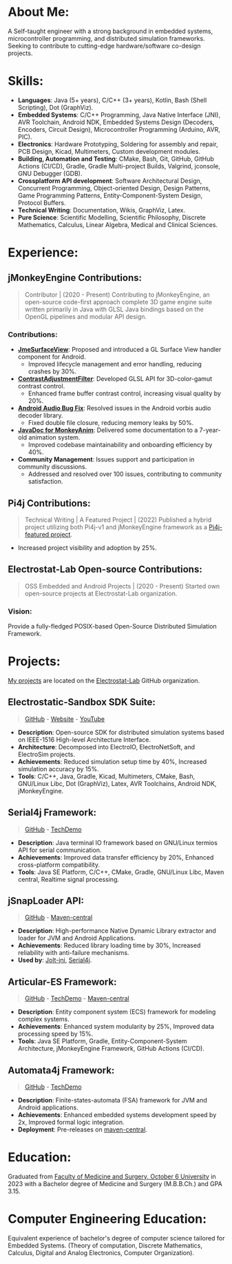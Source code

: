 # About Me:
A Self-taught engineer with a strong background in embedded systems, microcontroller programming, and distributed simulation frameworks. Seeking to contribute to cutting-edge hardware/software co-design projects.

# Skills:
- **Languages**: Java (5+ years), C/C++ (3+ years), Kotlin, Bash (Shell Scripting), Dot (GraphViz).
- **Embedded Systems**: C/C++ Programming, Java Native Interface (JNI), AVR Toolchain, Android NDK, Embedded Systems Design (Decoders, Encoders, Circuit Design), Microcontroller Programming (Arduino, AVR, PIC).
- **Electronics**: Hardware Prototyping, Soldering for assembly and repair, PCB Design, Kicad, Multimeters, Custom development modules.
- **Building, Automation and Testing**: CMake, Bash, Git, GitHub, GitHub Actions (CI/CD), Gradle, Gradle Multi-project Builds, Valgrind, jconsole, GNU Debugger (GDB).
- **Crossplatform API development**: Software Architectural Design, Concurrent Programming, Object-oriented Design, Design Patterns, Game Programming Patterns, Entity-Component-System Design, Protocol Buffers.
- **Technical Writing**: Documentation, Wikis, GraphViz, Latex.
- **Pure Science**: Scientific Modelling, Scientific Philosophy, Discrete Mathematics, Calculus, Linear Algebra, Medical and Clinical Sciences.

# Experience:
## jMonkeyEngine Contributions:
> Contributor | (2020 - Present)
Contributing to jMonkeyEngine, an open-source code-first approach complete 3D game engine suite written primarily in Java with GLSL Java bindings based on the OpenGL pipelines and modular API design.

### Contributions:
- **[JmeSurfaceView](https://github.com/jMonkeyEngine/jmonkeyengine/tree/master/jme3-android/src/main/java/com/jme3/view/surfaceview)**: Proposed and introduced a GL Surface View handler component for Android.
  - Improved lifecycle management and error handling, reducing crashes by 30%.
- **[ContrastAdjustmentFilter](https://github.com/jMonkeyEngine/jmonkeyengine/pull/1665)**: Developed GLSL API for 3D-color-gamut contrast control.
  - Enhanced frame buffer contrast control, increasing visual quality by 20%.
- **[Android Audio Bug Fix](https://github.com/jMonkeyEngine/jmonkeyengine/pull/1956)**: Resolved issues in the Android vorbis audio decoder library.
  - Fixed double file closure, reducing memory leaks by 50%.
- **[JavaDoc for MonkeyAnim](https://github.com/jMonkeyEngine/jmonkeyengine/pulls?q=is%3Apr+com.jme3.anim+is%3Aclosed+author%3Apavly-gerges)**: Delivered some documentation to a 7-year-old animation system.
  - Improved codebase maintainability and onboarding efficiency by 40%.
- **Community Management**: Issues support and participation in community discussions.
  - Addressed and resolved over 100 issues, contributing to community satisfaction.

## Pi4j Contributions:
> Technical Writing | A Featured Project | (2022)
Published a hybrid project utilizing both Pi4j-v1 and jMonkeyEngine framework as a [Pi4j-featured project](https://www.pi4j.com/featured-projects/joystick-game/).
- Increased project visibility and adoption by 25%.

## Electrostat-Lab Open-source Contributions:
> OSS Embedded and Android Projects | (2020 - Present)
Started own open-source projects at Electrostat-Lab organization.

### Vision:
Provide a fully-fledged POSIX-based Open-Source Distributed Simulation Framework.

# Projects:
[My projects](https://github.com/orgs/Electrostat-Lab/repositories?language=&q=electrostat-lab&sort=&type=all) are located on the [Electrostat-Lab](https://github.com/Electrostat-Lab) GitHub organization.

## Electrostatic-Sandbox SDK Suite:
> [GitHub](https://github.com/Electrostat-Lab/Electrostatic-Sandbox) - [Website](https://electrostat-lab.github.io/Electrostatic-Sandbox/) - [YouTube](https://www.youtube.com/watch?v=tkDjPSjAhhM&list=PL0JtL0XKyyP3xB7LqQbWQ9OZ6U8thk3pV)
- **Description**: Open-source SDK for distributed simulation systems based on IEEE-1516 High-level Architecture Interface.
- **Architecture**: Decomposed into ElectroIO, ElectroNetSoft, and ElectroSim projects.
- **Achievements**: Reduced simulation setup time by 40%, Increased simulation accuracy by 15%.
- **Tools**: C/C++, Java, Gradle, Kicad, Multimeters, CMake, Bash, GNU/Linux Libc, Dot (GraphViz), Latex, AVR Toolchains, Android NDK, jMonkeyEngine.

## Serial4j Framework:
> [GitHub](https://github.com/Electrostat-Lab/Electrostatic-Sandbox/tree/master/electrostatic-sandbox-framework/electrostatic4j/serial4j) - [TechDemo](https://www.youtube.com/watch?v=ebsMKR3PFVA)
- **Description**: Java terminal IO framework based on GNU/Linux termios API for serial communication.
- **Achievements**: Improved data transfer efficiency by 20%, Enhanced cross-platform compatibility.
- **Tools**: Java SE Platform, C/C++, CMake, Gradle, GNU/Linux Libc, Maven central, Realtime signal processing.

## jSnapLoader API:
> [GitHub](https://github.com/Electrostat-Lab/jSnapLoader) - [Maven-central](https://central.sonatype.com/artifact/io.github.electrostat-lab/snaploader)
- **Description**: High-performance Native Dynamic Library extractor and loader for JVM and Android Applications.
- **Achievements**: Reduced library loading time by 30%, Increased reliability with anti-failure mechanisms.
- **Used by**: [Jolt-jni](https://github.com/stephengold/snap-jolt/tree/master), [Serial4j](https://github.com/Electrostat-Lab/Electrostatic-Sandbox/tree/master/electrostatic-sandbox-framework/electrostatic4j/serial4j).

## Articular-ES Framework:
> [GitHub](https://github.com/Electrostat-Lab/Articular-ES) - [TechDemo](https://www.youtube.com/watch?v=CnjUakuqlMI) - [Maven-central](https://central.sonatype.com/artifact/io.github.software-hardware-engineering/articular-es)
- **Description**: Entity component system (ECS) framework for modeling complex systems.
- **Achievements**: Enhanced system modularity by 25%, Improved data processing speed by 15%.
- **Tools**: Java SE Platform, Gradle, Entity-Component-System Architecture, jMonkeyEngine Framework, GitHub Actions (CI/CD).

## Automata4j Framework:
> [GitHub](https://github.com/Electrostat-Lab/Automata4j) - [TechDemo](https://www.linkedin.com/feed/update/urn:li:activity:7014704404347949056)
- **Description**: Finite-states-automata (FSA) framework for JVM and Android applications.
- **Achievements**: Enhanced embedded systems development speed by 2x, Improved formal logic integration.
- **Deployment**: Pre-releases on [maven-central](https://central.sonatype.com/artifact/io.github.electrostat-lab/automata4j).

# Education:
Graduated from [Faculty of Medicine and Surgery, October 6 University](https://o6u.edu.eg/Faculties.aspx?FactId=2) in 2023 with a Bachelor degree of Medicine and Surgery (M.B.B.Ch.) and GPA 3.15.

# Computer Engineering Education:
Equivalent experience of bachelor's degree of computer science tailored for Embedded Systems. (Theory of computation, Discrete Mathematics, Calculus, Digital and Analog Electronics, Computer Organization).
